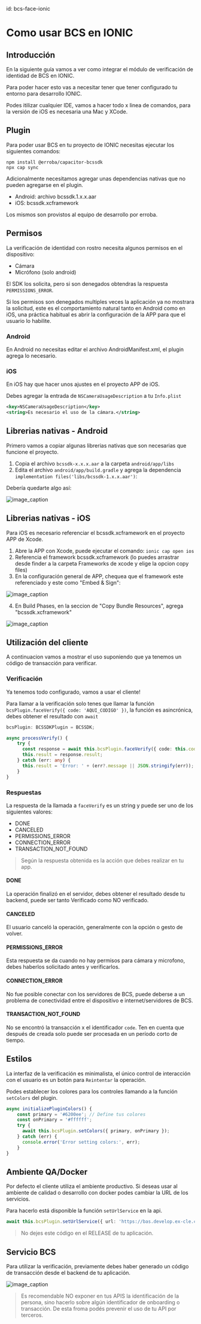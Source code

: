id: bcs-face-ionic

# Como usar BCS en IONIC

## Introducción

En la siguiente guía vamos a ver como integrar el módulo de verificación de identidad de BCS en IONIC.

Para poder hacer esto vas a necesitar tener que tener configurado tu entorno para desarrollo IONIC.

Podes itilizar cualquier IDE, vamos a hacer todo x linea de comandos, para la versión de iOS es necesaria una Mac y XCode.


## Plugin

Para poder usar BCS en tu proyecto de IONIC necesitas ejecutar los siguientes comandos:

```
npm install @erroba/capacitor-bcssdk
npx cap sync
```

Adicionalmente necesitamos agregar unas dependencias nativas que no pueden agregarse en el plugin.

* Android: archivo bcssdk.1.x.x.aar
* iOS: bcssdk.xcframework

Los mismos son provistos al equipo de desarrollo por erroba.

## Permisos
La verificación de identidad con rostro necesita algunos permisos en el dispositivo:
* Cámara
* Micrófono (solo android)

El SDK los solicita, pero si son denegados obtendras la respuesta `PERMISSIONS_ERROR`.
<aside class="negative">
Si los permisos son denegados multiples veces la aplicación ya no mostrara la solicitud, este es el comportamiento natural tanto en Android como en iOS, una práctica habitual es abrir la configuración de la APP para que el usuario lo habilite.
</aside>

### Android

En Android no necesitas editar el archivo AndroidManifest.xml, el plugin agrega lo necesario.

### iOS

En iOS hay que hacer unos ajustes en el proyecto APP de  iOS.

Debes agregar la entrada de `NSCameraUsageDescription` a tu `Info.plist`

```xml
<key>NSCameraUsageDescription</key>
<string>Es necesario el uso de la cámara.</string>
```

## Librerias nativas - Android

Primero vamos a copiar algunas librerias nativas que son necesarias que funcione el proyecto.

1. Copia el archivo `bcssdk-x.x.x.aar` a la carpeta `android/app/libs`
2. Edita el archivo `android/app/build.gradle` y agrega la dependencia `implementation files('libs/bcssdk-1.x.x.aar')`:

Debería quedarte algo así:

![image_caption](img/android_ionic.png)

## Librerias nativas - iOS

Para iOS es necesario referenciar el bcssdk.xcframework en el proyecto APP de Xcode.

1. Abre la APP con Xcode, puede ejecutar el comando: `ionic cap open ios`
2. Referencia el framework bcssdk.xcframework (lo puedes arrastrar desde finder a la carpeta Frameworks de xcode y elige la opcion copy files)
3. En la configuración general de APP, chequea que el framework este referenciado y este como "Embed & Sign":

![image_caption](img/ios_ref01_io.png)

4. En Build Phases, en la seccion de "Copy Bundle Resources", agrega "bcssdk.xcframework"

![image_caption](img/ios_ref02_io.png)

## Utilización del cliente

A continuacion vamos a mostrar el uso suponiendo que ya tenemos un código de transacción para verificar.

### Verificación

Ya tenemos todo configurado, vamos a usar el cliente!

Para llamar a la verificación solo tenes que llamar la función `bcsPlugin.faceVerify({ code: 'AQUI_CODIGO' })`, la función es asincrónica, debes obtener el resultado con `await`

```typescript
bcsPlugin: BCSSDKPlugin = BCSSDK;

async processVerify() {
	try {
	  const response = await this.bcsPlugin.faceVerify({ code: this.code });
	  this.result = response.result;
	} catch (err: any) {
	  this.result = 'Error: ' + (err?.message || JSON.stringify(err));
	}
}
```

### Respuestas

La respuesta de la llamada a `faceVerify` es un string y puede ser uno de los siguientes valores:

* DONE
* CANCELED
* PERMISSIONS_ERROR
* CONNECTION_ERROR
* TRANSACTION_NOT_FOUND


> Según la respuesta obtenida es la acción que debes realizar en tu app.

#### DONE

La operación finalizó en el servidor, debes obtener el resultado desde tu backend, puede ser tanto Verificado como NO verificado.

#### CANCELED

El usuario canceló la operación, generalmente con la opción o gesto de volver.

#### PERMISSIONS_ERROR

Esta respuesta se da cuando no hay permisos para cámara y microfono, debes haberlos solicitado antes y verificarlos.

#### CONNECTION_ERROR

No fue posible conectar con los servidores de BCS, puede deberse a un problema de conectividad entre el dispositivo e internet/servidores de BCS.

#### TRANSACTION_NOT_FOUND

No se encontró la transacción x el identificador `code`. Ten en cuenta que después de creada solo puede ser procesada en un período corto de tiempo.

## Estilos

La interfaz de la verificación es minimalista, el único control de interacción con el usuario es un botón para `Reintentar` la operación.

Podes establecer los colores para los controles llamando a la función `setColors` del plugin.

```typescript
async initializePluginColors() {
    const primary = '#6200ee'; // Define tus colores
    const onPrimary = '#ffffff';
    try {
      await this.bcsPlugin.setColors({ primary, onPrimary });
    } catch (err) {
      console.error('Error setting colors:', err);
    }
}
```

## Ambiente QA/Docker

Por defecto el cliente utiliza el ambiente productivo. Si deseas usar al ambiente de calidad o desarrollo con docker podes cambiar la URL de los servicios.

Para hacerlo está disponible la función `setUrlService` en la api.

```typescript
await this.bcsPlugin.setUrlService({ url: 'https://bas.develop.ex-cle.com' });
```

> No dejes este código en el RELEASE de tu aplicación.

## Servicio BCS

Para utilizar la verificación, previamente debes haber generado un código de transacción desde el backend de tu aplicación.

![image_caption](img/app_seq.png)


>Es recomendable NO exponer en tus APIS la identificación de la persona, sino hacerlo sobre algún identificador de onboarding o transacción. De esta froma podés prevenir el uso de tu API por terceros.


